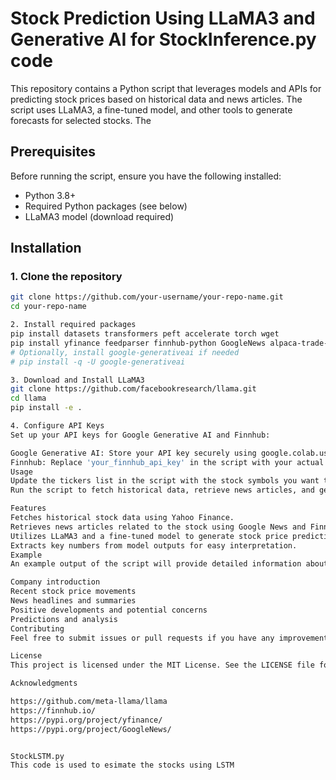 # Stock Prediction Using LLaMA3 and Generative AI for StockInference.py code

This repository contains a Python script that leverages models and APIs for predicting stock prices based on historical data and news articles. The script uses LLaMA3, a fine-tuned model, and other tools to generate forecasts for selected stocks.
The
## Prerequisites

Before running the script, ensure you have the following installed:

- Python 3.8+
- Required Python packages (see below)
- LLaMA3 model (download required)

## Installation

### 1. Clone the repository

```bash
git clone https://github.com/your-username/your-repo-name.git
cd your-repo-name

2. Install required packages
pip install datasets transformers peft accelerate torch wget
pip install yfinance feedparser finnhub-python GoogleNews alpaca-trade-api nltk
# Optionally, install google-generativeai if needed
# pip install -q -U google-generativeai

3. Download and Install LLaMA3
git clone https://github.com/facebookresearch/llama.git
cd llama
pip install -e .

4. Configure API Keys
Set up your API keys for Google Generative AI and Finnhub:

Google Generative AI: Store your API key securely using google.colab.userdata.
Finnhub: Replace 'your_finnhub_api_key' in the script with your actual Finnhub API key.
Usage
Update the tickers list in the script with the stock symbols you want to analyze.
Run the script to fetch historical data, retrieve news articles, and generate stock price predictions.

Features
Fetches historical stock data using Yahoo Finance.
Retrieves news articles related to the stock using Google News and Finnhub.
Utilizes LLaMA3 and a fine-tuned model to generate stock price predictions.
Extracts key numbers from model outputs for easy interpretation.
Example
An example output of the script will provide detailed information about the stock, including:

Company introduction
Recent stock price movements
News headlines and summaries
Positive developments and potential concerns
Predictions and analysis
Contributing
Feel free to submit issues or pull requests if you have any improvements or bug fixes.

License
This project is licensed under the MIT License. See the LICENSE file for details.

Acknowledgments

https://github.com/meta-llama/llama
https://finnhub.io/
https://pypi.org/project/yfinance/
https://pypi.org/project/GoogleNews/


StockLSTM.py
This code is used to esimate the stocks using LSTM
